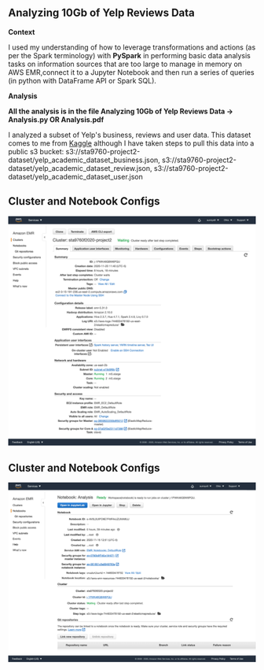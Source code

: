 ﻿

## Analyzing 10Gb of Yelp Reviews Data

**Context**

I used my understanding of how to leverage transformations and actions (as per the Spark terminology) with **PySpark** in performing basic data analysis tasks on information sources that are too large to manage in memory  on AWS EMR,connect it to a Jupyter Notebook and then run a series of queries (in python with DataFrame API or Spark SQL).

**Analysis**

**All the analysis is in the file Analyzing 10Gb of Yelp Reviews Data -> Analysis.py OR Analysis.pdf**

I analyzed a subset of Yelp's business, reviews and user data. This dataset comes to me from [Kaggle](https://www.kaggle.com/yelp-dataset/yelp-dataset) although I have taken steps to pull this data into a public s3 bucket:  s3://sta9760-project2-dataset/yelp\_academic\_dataset_business.json,  s3://sta9760-project2-dataset/yelp\_academic\_dataset_review.json,  s3://sta9760-project2-dataset/yelp\_academic\_dataset_user.json

## Cluster and Notebook Configs

![assets/cluster_configuration.png](assets/cluster_configuration.png)

## Cluster and Notebook Configs

![assets/notebook_configuration.png](assets/notebook_configuration.png)
